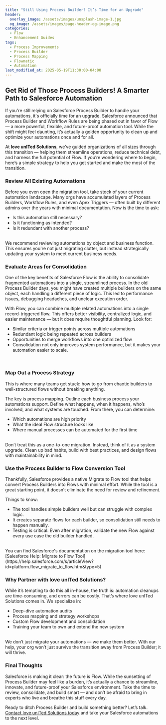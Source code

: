 ```yaml
---
title: "Still Using Process Builder? It’s Time for an Upgrade"
header:
  overlay_image: /assets/images/unsplash-image-1.jpg
  og_image: /assets/images/page-header-og-image.png
categories:
  - Flow
  - Enhancement Guides
tags:
  - Process Improvements
  - Process Builder
  - Process Mapping
  - Flownatic
  - Automation
last_modified_at: 2025-05-19T11:30:00-04:00
---
```

 
## Get Rid of Those Process Builders! A Smarter Path to Salesforce Automation

If you're still relying on Salesforce Process Builder to handle your automations, it's officially time for an upgrade. Salesforce announced that Process Builder and Workflow Rules are being phased out in favor of Flow — a more powerful, flexible, and future-proof automation tool. While the shift might feel daunting, it’s actually a golden opportunity to clean up and optimize your automations once and for all.

At **love unITed Solutions**, we’ve guided organizations of all sizes through this transition — helping them streamline operations, reduce technical debt, and harness the full potential of Flow. If you’re wondering where to begin, here’s a simple strategy to help you get started and make the most of the transition.

### Review All Existing Automations
Before you even open the migration tool, take stock of your current automation landscape. Many orgs have accumulated layers of Process Builders, Workflow Rules, and even Apex Triggers — often built by different admins over the years with minimal documentation. Now is the time to ask:
* Is this automation still necessary?
* Is it functioning as intended?
* Is it redundant with another process?
<br>
We recommend reviewing automations by object and business function. This ensures you're not just migrating clutter, but instead strategically updating your system to meet current business needs.

### Evaluate Areas for Consolidation
One of the key benefits of Salesforce Flow is the ability to consolidate fragmented automations into a single, streamlined process. In the old Process Builder days, you might have created multiple builders on the same object, each handling a different piece of logic. This led to performance issues, debugging headaches, and unclear execution order.

With Flow, you can combine multiple related automations into a single record-triggered flow. This offers better visibility, centralized logic, and easier maintenance — but it does require thoughtful planning. Look for:
* Similar criteria or trigger points across multiple automations
* Redundant logic being repeated across builders
* Opportunities to merge workflows into one optimized flow
* Consolidation not only improves system performance, but it makes your automation easier to scale.
<br>

### Map Out a Process Strategy
This is where many teams get stuck: how to go from chaotic builders to well-structured flows without breaking anything.

The key is process mapping. Outline each business process your automations support. Define what happens, when it happens, who’s involved, and what systems are touched. From there, you can determine:
* Which automations are high priority
* What the ideal Flow structure looks like
* Where manual processes can be automated for the first time
<br>
Don’t treat this as a one-to-one migration. Instead, think of it as a system upgrade. Clean up bad habits, build with best practices, and design flows with maintainability in mind.

### Use the Process Builder to Flow Conversion Tool
Thankfully, Salesforce provides a native Migrate to Flow tool that helps convert Process Builders into Flows with minimal effort. While the tool is a great starting point, it doesn’t eliminate the need for review and refinement.

Things to know:
* The tool handles simple builders well but can struggle with complex logic.
* It creates separate flows for each builder, so consolidation still needs to happen manually.
* Testing is critical. Even after migration, validate the new Flow against every use case the old builder handled.
<br>
You can find Salesforce's documentation on the migration tool here:
<br>
[Salesforce Help: Migrate to Flow Tool](https://help.salesforce.com/s/articleView?id=platform.flow_migrate_to_flow.htm&type=5)

### Why Partner with love unITed Solutions?
While it’s tempting to do this all in-house, the truth is: automation cleanups are time-consuming, and errors can be costly. That’s where love unITed Solutions comes in. We specialize in:
* Deep-dive automation audits
* Process mapping and strategy workshops
* Custom Flow development and consolidation
* Training your team to own and extend the new system
<br>
We don’t just migrate your automations — we make them better. With our help, your org won’t just survive the transition away from Process Builder; it will thrive.

### Final Thoughts
Salesforce is making it clear: the future is Flow. While the sunsetting of Process Builder may feel like a burden, it’s actually a chance to streamline, innovate, and future-proof your Salesforce environment. Take the time to review, consolidate, and build smart — and don’t be afraid to bring in experts who live and breathe this stuff every day.

Ready to ditch Process Builder and build something better? Let’s talk.
[Contact love unITed Solutions today](https://calendar.app.google/KtFfzRHRmS41CmtZ7) and take your Salesforce automations to the next level.

